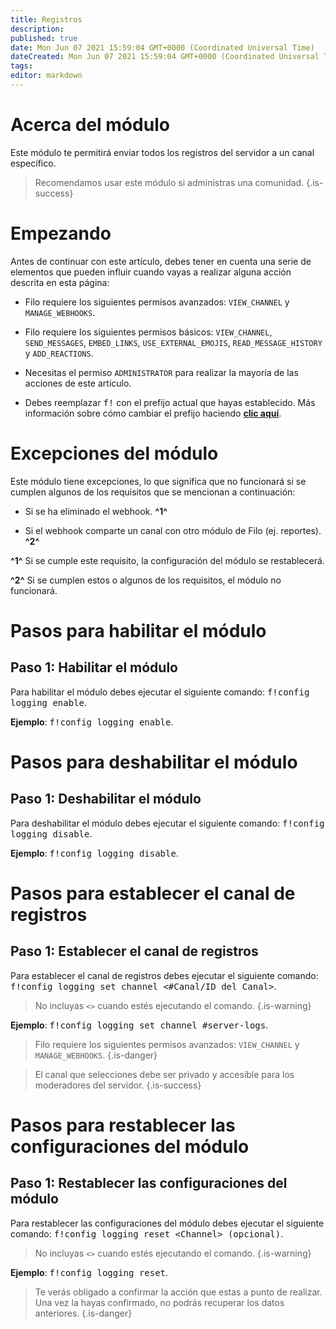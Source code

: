 ```yaml
---
title: Registros
description:
published: true
date: Mon Jun 07 2021 15:59:04 GMT+0000 (Coordinated Universal Time)
dateCreated: Mon Jun 07 2021 15:59:04 GMT+0000 (Coordinated Universal Time)
tags:
editor: markdown
---
```


# Acerca del módulo

Este módulo te permitirá enviar todos los registros del servidor a un canal específico.

> Recomendamos usar este módulo si administras una comunidad.
{.is-success}

# Empezando

Antes de continuar con este artículo, debes tener en cuenta una serie de elementos que pueden influir cuando vayas a realizar alguna acción descrita en esta página:

- Filo requiere los siguientes permisos avanzados: ``VIEW_CHANNEL`` y ``MANAGE_WEBHOOKS``.

- Filo requiere los siguientes permisos básicos: ``VIEW_CHANNEL``, ``SEND_MESSAGES``, ``EMBED_LINKS``, ``USE_EXTERNAL_EMOJIS``, ``READ_MESSAGE_HISTORY`` y ``ADD_REACTIONS``.

- Necesitas el permiso ``ADMINISTRATOR`` para realizar la mayoría de las acciones de este artículo.

- Debes reemplazar <kbd>f!</kbd> con el prefijo actual que hayas establecido. Más información sobre cómo cambiar el prefijo haciendo **[clic aquí](es/modules/prefix)**.

# Excepciones del módulo

Este módulo tiene excepciones, lo que significa que no funcionará si se cumplen algunos de los requisitos que se mencionan a continuación:

- Si se ha eliminado el webhook. **^1^**

- Si el webhook comparte un canal con otro módulo de Filo (ej. reportes). **^2^**

**^1^** Si se cumple este requisito, la configuración del módulo se restablecerá.

**^2^** Si se cumplen estos o algunos de los requisitos, el módulo no funcionará.

# Pasos para habilitar el módulo

## **Paso 1**: Habilitar el módulo

Para habilitar el módulo debes ejecutar el siguiente comando: <kbd>f!config logging enable</kbd>.

**Ejemplo**: <kbd>f!config logging enable</kbd>.

# Pasos para deshabilitar el módulo

## **Paso 1**: Deshabilitar el módulo

Para deshabilitar el módulo debes ejecutar el siguiente comando: <kbd>f!config logging disable</kbd>.

**Ejemplo**: <kbd>f!config logging disable</kbd>.

# Pasos para establecer el canal de registros

## **Paso 1**: Establecer el canal de registros

Para establecer el canal de registros debes ejecutar el siguiente comando: <kbd>f!config logging set channel \<#Canal/ID del Canal></kbd>.

> No incluyas ``<>`` cuando estés ejecutando el comando.
{.is-warning}

**Ejemplo**: <kbd>f!config logging set channel #server-logs</kbd>.

> Filo requiere los siguientes permisos avanzados: ``VIEW_CHANNEL`` y ``MANAGE_WEBHOOKS``.
{.is-danger}

> El canal que selecciones debe ser privado y accesible para los moderadores del servidor.
{.is-success}

# Pasos para restablecer las configuraciones del módulo

## **Paso 1**: Restablecer las configuraciones del módulo

Para restablecer las configuraciones del módulo debes ejecutar el siguiente comando: <kbd>f!config logging reset \<Channel> (opcional)</kbd>.

> No incluyas ``<>`` cuando estés ejecutando el comando.
{.is-warning}

**Ejemplo**: <kbd>f!config logging reset</kbd>.

> Te verás obligado a confirmar la acción que estas a punto de realizar. Una vez la hayas confirmado, no podrás recuperar los datos anteriores.
{.is-danger}
